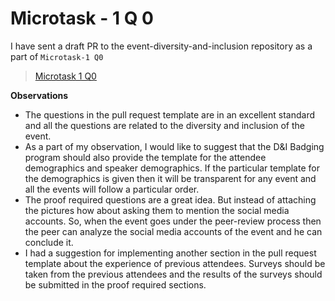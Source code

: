 # Microtask - 1 Q 0

I have sent a draft PR to the event-diversity-and-inclusion repository as a part of `Microtask-1 Q0`
> [Microtask 1 Q0](https://github.com/badging/event-diversity-and-inclusion/pull/3)

**Observations**
- The questions in the pull request template are in an excellent standard and all the questions are related to the diversity and inclusion of the event.
- As a part of my observation, I would like to suggest that the D&I Badging program should also provide the template for the attendee demographics and speaker demographics. If the particular template for the demographics is given then it will be transparent for any event and all the events will follow a particular order. 
- The proof required questions are a great idea. But instead of attaching the pictures how about asking them to mention the social media accounts. So, when the event goes under the peer-review process then the peer can analyze the social media accounts of the event and he can conclude it. 
- I had a suggestion for implementing another section in the pull request template about the experience of previous attendees. Surveys should be taken from the previous attendees and the results of the surveys should be submitted in the proof required sections.
